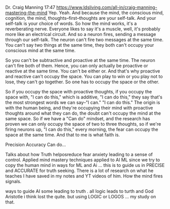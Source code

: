 Dr. Craig Manning 17:47 https://www.ldsliving.com/all-in/craig-manning-mastering-the-mind
Yep. Yeah. And because the mind, the conscious mind, cognition, the mind, thoughts–first–thoughts are your self-talk. And your self-talk is your choice of words. So how the mind works, it's a reverberating nerve. Everyone likes to say it's a muscle, well, it's probably more like an electrical circuit. And so a neuron fires, sending a message through our self-talk. The neuron can't fire two messages at the same time. You can't say two things at the same time, they both can't occupy your conscious mind at the same time.

So you can't be subtractive and proactive at the same time. The neuron can't fire both of them. Hence, you can only actually be proactive or reactive at the same time. You can't be either or. And that's why proactive and reactive can't occupy the space. You can play to win or you play not to lose, they can't go together. So one has to occupy the space or the other.

So if you occupy the space with proactive thoughts, if you occupy the space with, "I can do this," which is additive, "I can do this," they say that's the most strongest words we can say–"I can." "I can do this." The origin is with the human being, and they're occupying their mind with proactive thoughts around what they can do, the doubt can't occupy the mind at the same space. So if we have a "Can do" mindset, and the research has proven we can only occupy the space of two to three thoughts, so if we're firing neurons up, "I can do this," every morning, the fear can occupy the space at the same time. And that to me is what faith is.

Precision 
Accuracy
Can do... 

Talks about how Truth helposreduce fear anxiety leading to a sense of control. Applied mind mastery techniques applied to AI ML since we try to copy the human mind in ways for ML and Ai ... this is to guide us in PRECISE and ACCURATE for truth seeking. There is a lot of research on what he teaches I have saved in my notes and YT videos of him. How the mind fires signals.   

ways to guide AI some leading to truth . 
all logic leads to turth and God Aristotle i think lost the quite.  but using LOGIC or LOGOS ... my study on that. 